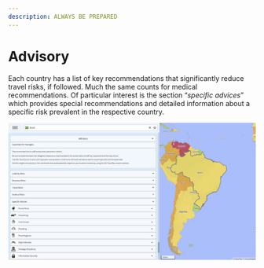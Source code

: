```yaml
---
description: ALWAYS BE PREPARED
---
```


# Advisory

Each country has a list of key recommendations that significantly reduce travel risks, if followed. Much the same counts for medical recommendations. Of particular interest is the section “_specific advices_” which provides special recommendations and detailed information about a specific risk prevalent in the respective country.

![ADVISORY VIEW](../.gitbook/assets/p44-img02_axa%20%281%29.jpg)

